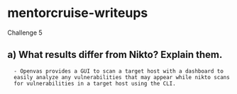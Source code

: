 # mentorcruise-writeups
Challenge 5
## a) What results differ from Nikto? Explain them.

      - Openvas provides a GUI to scan a target host with a dashboard to 
      easily analyze any vulnerabilities that may appear while nikto scans 
      for vulnerabilities in a target host using the CLI.
